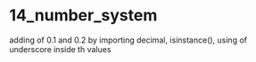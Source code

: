 # 14_number_system
adding  of 0.1 and 0.2 by importing decimal, isinstance(), using of underscore inside th values
